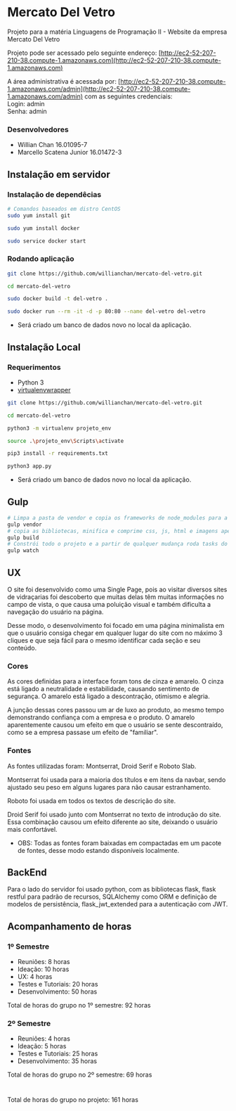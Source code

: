 # Mercato Del Vetro

Projeto para a matéria Linguagens de Programação II - Website da empresa Mercato Del Vetro

Projeto pode ser acessado pelo seguinte endereço: [http://ec2-52-207-210-38.compute-1.amazonaws.com](http://ec2-52-207-210-38.compute-1.amazonaws.com)

A área administrativa é acessada por: [http://ec2-52-207-210-38.compute-1.amazonaws.com/admin](http://ec2-52-207-210-38.compute-1.amazonaws.com/admin) com as seguintes credenciais:  
Login: admin  
Senha: admin

### Desenvolvedores

* Willian Chan 16.01095-7
* Marcello Scatena Junior 16.01472-3

## Instalação em servidor

### Instalação de dependêcias


```bash
# Comandos baseados em distro CentOS
sudo yum install git

sudo yum install docker

sudo service docker start
```

### Rodando aplicação

```bash
git clone https://github.com/willianchan/mercato-del-vetro.git

cd mercato-del-vetro

sudo docker build -t del-vetro .

sudo docker run --rm -it -d -p 80:80 --name del-vetro del-vetro
```

* Será criado um banco de dados novo no local da aplicação.

## Instalação Local

### Requerimentos
* Python 3
* [virtualenvwrapper](https://medium.com/@otaviobn/ambiente-virtual-python-com-virtualenv-virtualenvwrapper-no-ubuntu-instala%C3%A7%C3%A3o-e-uso-5e6691b92695)

```bash
git clone https://github.com/willianchan/mercato-del-vetro.git

cd mercato-del-vetro

python3 -m virtualenv projeto_env

source .\projeto_env\Scripts\activate

pip3 install -r requirements.txt

python3 app.py
```

* Será criado um banco de dados novo no local da aplicação.

## Gulp

```bash
# Limpa a pasta de vendor e copia os frameworks de node_modules para a pasta vendor
gulp vendor
# copia as bibliotecas, minifica e comprime css, js, html e imagens apenas uma vez
gulp build
# Constrói todo o projeto e a partir de qualquer mudança roda tasks do gulp
gulp watch
```

## UX
O site foi desenvolvido como uma Single Page, pois ao visitar diversos sites de vidraçarias foi descoberto que muitas delas têm muitas informações no campo de vista, o que causa uma poluição visual e também dificulta a navegação do usuário na página.

Desse modo, o desenvolvimento foi focado em uma página minimalista em que o usuário consiga chegar em qualquer lugar do site com no máximo 3 cliques e que seja fácil para o mesmo identificar cada seção e seu conteúdo.
### Cores
As cores definidas para a interface foram tons de cinza e amarelo.
O cinza está ligado a neutralidade e estabilidade, causando sentimento de segurança. O amarelo está ligado a descontração, otimismo e alegria. 

A junção dessas cores passou um ar de luxo ao produto, ao mesmo tempo demonstrando confiança com a empresa e o produto. O amarelo aparentemente causou um efeito em que o usuário se sente descontraído, como se a empresa passase um efeito de "familiar".
### Fontes
As fontes utilizadas foram: Montserrat, Droid Serif e Roboto Slab.

Montserrat foi usada para a maioria dos títulos e em itens da navbar, sendo ajustado seu peso em alguns lugares para não causar estranhamento. 

Roboto foi usada em todos os textos de descrição do site.

Droid Serif foi usado junto com Montserrat no texto de introdução do site. Essa combinação causou um efeito diferente ao site, deixando o usuário mais confortável.

* OBS: Todas as fontes foram baixadas em compactadas em um pacote de fontes, desse modo estando disponíveis localmente.

## BackEnd

Para o lado do servidor foi usado python, com as bibliotecas flask, flask restful para padrão de recursos, SQLAlchemy como ORM e definição de modelos de persistência, flask_jwt_extended para a autenticação com JWT. 

## Acompanhamento de horas

### 1º Semestre
* Reuniões: 8 horas
* Ideação: 10 horas
* UX: 4 horas
* Testes e Tutoriais: 20 horas
* Desenvolvimento: 50 horas

Total de horas do grupo no 1º semestre: 92 horas

### 2º Semestre

* Reuniões: 4 horas
* Ideação: 5 horas
* Testes e Tutoriais: 25 horas
* Desenvolvimento: 35 horas

Total de horas do grupo no 2º semestre: 69 horas
#
Total de horas do grupo no projeto: 161 horas